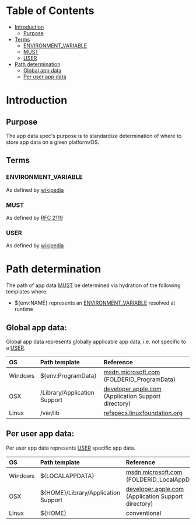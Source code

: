 # Table of Contents

- [Introduction](#introduction)
    - [Purpose](#purpose)
- [Terms](#terms)
    - [ENVIRONMENT_VARIABLE](#user)
    - [MUST](#must)
    - [USER](#user)
- [Path determination](#path-determination)
    - [Global app data](#global-app-data)
    - [Per user app data](#per-user-app-data)

# Introduction

## Purpose

The app data spec's purpose is to standardize determination of where to
store app data on a given platform/OS.

## Terms

### ENVIRONMENT_VARIABLE

As defined by
[wikipedia](https://en.wikipedia.org/wiki/Environment_variable)

### MUST

As defined by [RFC 2119](https://tools.ietf.org/html/rfc2119)

### USER

As defined by
[wikipedia](https://en.wikipedia.org/wiki/User_(computing))

# Path determination

The path of app data [MUST](#must) be determined via hydration of the
following templates where:

- ${env:NAME} represents an
  [ENVIRONMENT_VARIABLE](#environment_variable) resolved at runtime

## Global app data:

Global app data represents globally applicable app data, i.e. not
specific to a [USER](#user).

| OS      | Path template                | Reference                                                                                                                                                                              |
|:--------|:-----------------------------|:---------------------------------------------------------------------------------------------------------------------------------------------------------------------------------------|
| Windows | ${env:ProgramData}           | [msdn.microsoft.com](https://msdn.microsoft.com/en-us/library/windows/desktop/dd378457(v=vs.85).aspx) (FOLDERID_ProgramData)                                                           |
| OSX     | /Library/Application Support | [developer.apple.com](https://developer.apple.com/library/content/documentation/General/Conceptual/MOSXAppProgrammingGuide/AppRuntime/AppRuntime.html) (Application Support directory) |
| Linux   | /var/lib                     | [refspecs.linuxfoundation.org](http://refspecs.linuxfoundation.org/FHS_3.0/fhs-3.0.html#varlibVariableStateInformation)                                                                |

## Per user app data:

Per user app data represents [USER](#user) specific app data.

| OS      | Path template                       | Reference                                                                                                                                                                              |
|:--------|:------------------------------------|:---------------------------------------------------------------------------------------------------------------------------------------------------------------------------------------|
| Windows | ${LOCALAPPDATA}                     | [msdn.microsoft.com](https://msdn.microsoft.com/en-us/library/windows/desktop/dd378457(v=vs.85).aspx) (FOLDERID_LocalAppData)                                                          |
| OSX     | ${HOME}/Library/Application Support | [developer.apple.com](https://developer.apple.com/library/content/documentation/General/Conceptual/MOSXAppProgrammingGuide/AppRuntime/AppRuntime.html) (Application Support directory) |
| Linux   | ${HOME}                             | conventional                                                                                                                                                                           |

